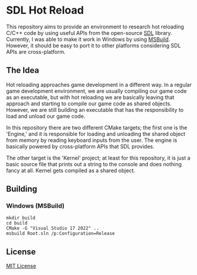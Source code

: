 # SDL Hot Reload

This repository aims to provide an environment to research hot reloading C/C++ code by using useful APIs from the
open-source [SDL](https://www.libsdl.org/) library. Currently, I was able to make it work in Windows by
using [MSBuild](https://github.com/dotnet/msbuild). However, it should be easy
to port it to other platforms considering SDL APIs are cross-platform.

## The Idea

Hot reloading approaches game development in a different way. In a regular game development environment, we are usually
compiling our game code as an executable, but with hot reloading we are basically leaving that approach and starting to
compile our game code as shared objects. However, we are still building an executable that has the responsibility to
load and unload our game code.

In this repository there are two different CMake targets; the first one is the 'Engine,' and it is responsible for
loading and unloading the shared object from memory by reading keyboard inputs from the user. The engine is basically
powered by cross-platform APIs that SDL provides.

The other target is the 'Kernel' project; at least for this repository, it is just a basic source file that prints out a
string to the console and does nothing fancy at all. Kernel gets compiled as a shared object.

## Building

### Windows (MSBuild)

```
mkdir build
cd build
CMake -G "Visual Studio 17 2022" ..
msbuild Root.sln /p:Configuration=Release
```

## License

[MIT License](https://github.com/iozsaygi/sdl-hot-reload/blob/main/LICENSE)
